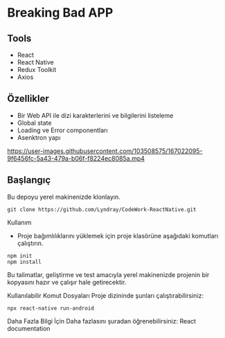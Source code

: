 # Breaking Bad APP

## Tools
* React
* React Native
* Redux Toolkit
* Axios

## Özellikler

* Bir Web API ile dizi karakterlerini ve bilgilerini listeleme
* Global state
* Loading ve Error componentları
* Asenktron yapı

https://user-images.githubusercontent.com/103508575/167022095-9f6456fc-5a43-479a-b06f-f8224ec8085a.mp4

## Başlangıç
Bu depoyu yerel makinenizde klonlayın.
```
git clone https://github.com/Lyndray/CodeWork-ReactNative.git
```

Kullanım

* Proje bağımlılıklarını yüklemek için proje klasörüne aşağıdaki komutları çalıştırın.

```
npm init
npm install
```

Bu talimatlar, geliştirme ve test amacıyla yerel makinenizde projenin bir kopyasını hazır ve çalışır hale getirecektir.

Kullanılabilir Komut Dosyaları
Proje dizininde şunları çalıştırabilirsiniz:
```
npx react-native run-android
```
Daha Fazla Bilgi İçin
Daha fazlasını şuradan öğrenebilirsiniz: React documentation
